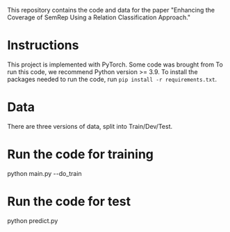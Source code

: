 This repository contains the code and data for the paper "Enhancing the Coverage of SemRep Using a Relation Classification Approach."

# Instructions
This project is implemented with PyTorch. Some code was brought from 
To run this code, we recommend Python version >= 3.9. To install the packages needed to run the code, run `pip install -r requirements.txt`.

# Data
There are three versions of data, split into Train/Dev/Test.

# Run the code for training
python main.py --do_train

# Run the code for test
python predict.py
